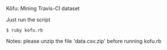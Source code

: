 Kōfu: Mining Travis-CI dataset

Just run the script

```
$ ruby kofu.rb
```

Notes: please unzip the file 'data.csv.zip' before running kofu.rb 
